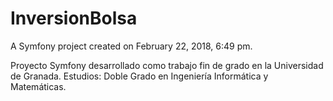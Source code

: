 InversionBolsa
==============

A Symfony project created on February 22, 2018, 6:49 pm.

Proyecto Symfony desarrollado como trabajo fin de grado en la Universidad de Granada.
Estudios: Doble Grado en Ingeniería Informática y Matemáticas.


